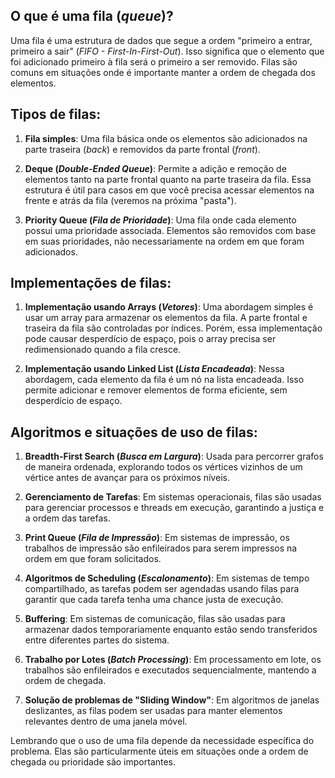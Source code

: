 ## O que é uma fila (_queue_)?

Uma fila é uma estrutura de dados que segue a ordem "primeiro a entrar, primeiro a sair" (_FIFO - First-In-First-Out_). Isso significa que o elemento que foi adicionado primeiro à fila será o primeiro a ser removido. Filas são comuns em situações onde é importante manter a ordem de chegada dos elementos.

## Tipos de filas:

1. **Fila simples**: Uma fila básica onde os elementos são adicionados na parte traseira (_back_) e removidos da parte frontal (_front_).

2. **Deque (_Double-Ended Queue_)**: Permite a adição e remoção de elementos tanto na parte frontal quanto na parte traseira da fila. Essa estrutura é útil para casos em que você precisa acessar elementos na frente e atrás da fila (veremos na próxima "pasta").

3. **Priority Queue (_Fila de Prioridade_)**: Uma fila onde cada elemento possui uma prioridade associada. Elementos são removidos com base em suas prioridades, não necessariamente na ordem em que foram adicionados.

## Implementações de filas:

1. **Implementação usando Arrays (_Vetores_)**: Uma abordagem simples é usar um array para armazenar os elementos da fila. A parte frontal e traseira da fila são controladas por índices. Porém, essa implementação pode causar desperdício de espaço, pois o array precisa ser redimensionado quando a fila cresce.

2. **Implementação usando Linked List (_Lista Encadeada_)**: Nessa abordagem, cada elemento da fila é um nó na lista encadeada. Isso permite adicionar e remover elementos de forma eficiente, sem desperdício de espaço.

## Algoritmos e situações de uso de filas:

1. **Breadth-First Search (_Busca em Largura_)**: Usada para percorrer grafos de maneira ordenada, explorando todos os vértices vizinhos de um vértice antes de avançar para os próximos níveis.

2. **Gerenciamento de Tarefas**: Em sistemas operacionais, filas são usadas para gerenciar processos e threads em execução, garantindo a justiça e a ordem das tarefas.

3. **Print Queue (_Fila de Impressão_)**: Em sistemas de impressão, os trabalhos de impressão são enfileirados para serem impressos na ordem em que foram solicitados.

4. **Algoritmos de Scheduling (_Escalonamento_)**: Em sistemas de tempo compartilhado, as tarefas podem ser agendadas usando filas para garantir que cada tarefa tenha uma chance justa de execução.

5. **Buffering**: Em sistemas de comunicação, filas são usadas para armazenar dados temporariamente enquanto estão sendo transferidos entre diferentes partes do sistema.

6. **Trabalho por Lotes (_Batch Processing_)**: Em processamento em lote, os trabalhos são enfileirados e executados sequencialmente, mantendo a ordem de chegada.

7. **Solução de problemas de "Sliding Window"**: Em algoritmos de janelas deslizantes, as filas podem ser usadas para manter elementos relevantes dentro de uma janela móvel.

Lembrando que o uso de uma fila depende da necessidade específica do problema. Elas são particularmente úteis em situações onde a ordem de chegada ou prioridade são importantes.
